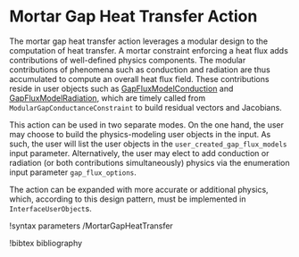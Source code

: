 # Mortar Gap Heat Transfer Action

The mortar gap heat transfer action leverages a modular design to the computation of heat transfer. 
A mortar constraint enforcing a heat flux adds contributions of well-defined physics components. The modular contributions of
phenomena such as conduction and radiation are thus accumulated to compute an overall heat flux field. These contributions reside in user objects such as 
[GapFluxModelConduction](GapFluxModelConduction.md) and [GapFluxModelRadiation](GapFluxModelRadiation.md), which 
are timely called from `ModularGapConductanceConstraint` to build residual vectors and Jacobians.

This action can be used in two separate modes. On the one hand, the user may choose to build the physics-modeling user objects in the input. As such, the user will list
 the user objects in the `user_created_gap_flux_models` input parameter. Alternatively, the user may elect to add conduction or radiation (or both contributions simultaneously) physics 
 via the enumeration input parameter `gap_flux_options`. 

The action can be expanded with more accurate or additional physics, which, according to this design pattern, must 
be implemented in `InterfaceUserObject`s.

!syntax parameters /MortarGapHeatTransfer

!bibtex bibliography


